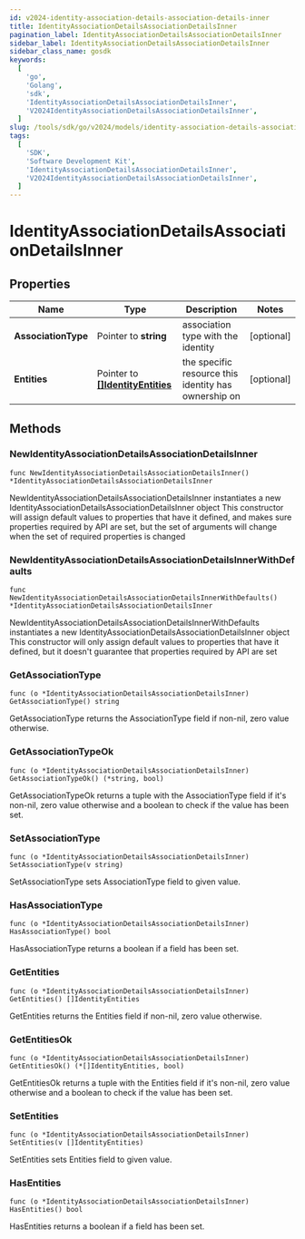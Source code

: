 ```yaml
---
id: v2024-identity-association-details-association-details-inner
title: IdentityAssociationDetailsAssociationDetailsInner
pagination_label: IdentityAssociationDetailsAssociationDetailsInner
sidebar_label: IdentityAssociationDetailsAssociationDetailsInner
sidebar_class_name: gosdk
keywords:
  [
    'go',
    'Golang',
    'sdk',
    'IdentityAssociationDetailsAssociationDetailsInner',
    'V2024IdentityAssociationDetailsAssociationDetailsInner',
  ]
slug: /tools/sdk/go/v2024/models/identity-association-details-association-details-inner
tags:
  [
    'SDK',
    'Software Development Kit',
    'IdentityAssociationDetailsAssociationDetailsInner',
    'V2024IdentityAssociationDetailsAssociationDetailsInner',
  ]
---
```


# IdentityAssociationDetailsAssociationDetailsInner

## Properties

| Name | Type | Description | Notes |
| --- | --- | --- | --- |
| **AssociationType** | Pointer to **string** | association type with the identity | [optional] |
| **Entities** | Pointer to [**[]IdentityEntities**](identity-entities) | the specific resource this identity has ownership on | [optional] |

## Methods

### NewIdentityAssociationDetailsAssociationDetailsInner

`func NewIdentityAssociationDetailsAssociationDetailsInner() *IdentityAssociationDetailsAssociationDetailsInner`

NewIdentityAssociationDetailsAssociationDetailsInner instantiates a new IdentityAssociationDetailsAssociationDetailsInner object This constructor will assign default values to properties that have it defined, and makes sure properties required by API are set, but the set of arguments will change when the set of required properties is changed

### NewIdentityAssociationDetailsAssociationDetailsInnerWithDefaults

`func NewIdentityAssociationDetailsAssociationDetailsInnerWithDefaults() *IdentityAssociationDetailsAssociationDetailsInner`

NewIdentityAssociationDetailsAssociationDetailsInnerWithDefaults instantiates a new IdentityAssociationDetailsAssociationDetailsInner object This constructor will only assign default values to properties that have it defined, but it doesn't guarantee that properties required by API are set

### GetAssociationType

`func (o *IdentityAssociationDetailsAssociationDetailsInner) GetAssociationType() string`

GetAssociationType returns the AssociationType field if non-nil, zero value otherwise.

### GetAssociationTypeOk

`func (o *IdentityAssociationDetailsAssociationDetailsInner) GetAssociationTypeOk() (*string, bool)`

GetAssociationTypeOk returns a tuple with the AssociationType field if it's non-nil, zero value otherwise and a boolean to check if the value has been set.

### SetAssociationType

`func (o *IdentityAssociationDetailsAssociationDetailsInner) SetAssociationType(v string)`

SetAssociationType sets AssociationType field to given value.

### HasAssociationType

`func (o *IdentityAssociationDetailsAssociationDetailsInner) HasAssociationType() bool`

HasAssociationType returns a boolean if a field has been set.

### GetEntities

`func (o *IdentityAssociationDetailsAssociationDetailsInner) GetEntities() []IdentityEntities`

GetEntities returns the Entities field if non-nil, zero value otherwise.

### GetEntitiesOk

`func (o *IdentityAssociationDetailsAssociationDetailsInner) GetEntitiesOk() (*[]IdentityEntities, bool)`

GetEntitiesOk returns a tuple with the Entities field if it's non-nil, zero value otherwise and a boolean to check if the value has been set.

### SetEntities

`func (o *IdentityAssociationDetailsAssociationDetailsInner) SetEntities(v []IdentityEntities)`

SetEntities sets Entities field to given value.

### HasEntities

`func (o *IdentityAssociationDetailsAssociationDetailsInner) HasEntities() bool`

HasEntities returns a boolean if a field has been set.
